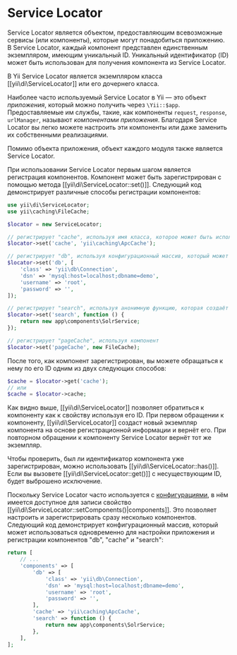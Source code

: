 Service Locator
=============

Service Locator является объектом, предоставляющим всевозможные сервисы (или компоненты), которые могут понадобиться
приложению. В Service Locator, каждый компонент представлен единственным экземпляром, имеющим уникальный ID.
Уникальный идентификатор (ID) может быть использован для получения компонента из Service Locator.

В Yii Service Locator является экземпляром класса [[yii\di\ServiceLocator]] или его дочернего класса.

Наиболее часто используемый Service Locator в Yii — это объект *приложения*, который можно получить через `\Yii::$app`.
Предоставляемые им службы, такие, как компоненты `request`, `response`, `urlManager`, называют *компонентами приложения*.
Благодаря Service Locator вы легко можете настроить эти компоненты или даже заменить их собственными реализациями.

Помимо объекта приложения, объект каждого модуля также является Service Locator.

При использовании Service Locator первым шагом является регистрация компонентов. Компонент может быть зарегистрирован
с помощью метода [[yii\di\ServiceLocator::set()]]. Следующий код демонстрирует различные способы регистрации компонентов:

```php
use yii\di\ServiceLocator;
use yii\caching\FileCache;

$locator = new ServiceLocator;

// регистрирует "cache", используя имя класса, которое может быть использовано для создания компонента.
$locator->set('cache', 'yii\caching\ApcCache');

// регистрирует "db", используя конфигурационный массив, который может быть использован для создания компонента.
$locator->set('db', [
    'class' => 'yii\db\Connection',
    'dsn' => 'mysql:host=localhost;dbname=demo',
    'username' => 'root',
    'password' => '',
]);

// регистрирует "search", используя анонимную функцию, которая создаёт компонент
$locator->set('search', function () {
    return new app\components\SolrService;
});

// регистрирует "pageCache", используя компонент
$locator->set('pageCache', new FileCache);
```

После того, как компонент зарегистрирован, вы можете обращаться к нему по его ID одним из двух следующих способов:

```php
$cache = $locator->get('cache');
// или
$cache = $locator->cache;
```

Как видно выше, [[yii\di\ServiceLocator]] позволяет обратиться к компоненту как к свойству используя его ID.
При первом обращении к компоненту, [[yii\di\ServiceLocator]] создаст новый экземпляр компонента на основе регистрационной
информации и вернёт его. При повторном обращении к компоненту Service Locator вернёт тот же экземпляр.


Чтобы проверить, был ли идентификатор компонента уже зарегистрирован, можно использовать [[yii\di\ServiceLocator::has()]].
Если вы вызовете [[yii\di\ServiceLocator::get()]] с несуществующим ID, будет выброшено исключение.


Поскольку Service Locator часто используется с [конфигурациями](concept-configurations.md), в нём имеется доступное
для записи свойство [[yii\di\ServiceLocator::setComponents()|components]]. Это позволяет настроить и зарегистрировать
сразу несколько компонентов. Следующий код демонстрирует конфигурационный массив, который может использоваться одновременно
для настройки приложения и регистрации компонентов  "db", "cache" и "search":

```php
return [
    // ...
    'components' => [
        'db' => [
            'class' => 'yii\db\Connection',
            'dsn' => 'mysql:host=localhost;dbname=demo',
            'username' => 'root',
            'password' => '',
        ],
        'cache' => 'yii\caching\ApcCache',
        'search' => function () {
            return new app\components\SolrService;
        },
    ],
];
```
